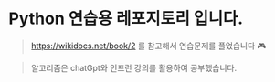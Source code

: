 # Python 연습용 레포지토리 입니다.

> https://wikidocs.net/book/2 를 참고해서 연습문제를 풀었습니다 🎮

> 알고리즘은 chatGpt와 인프런 강의를 활용하여 공부했습니다.